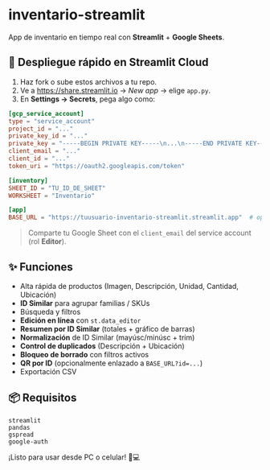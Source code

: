 # inventario-streamlit

App de inventario en tiempo real con **Streamlit** + **Google Sheets**.

## 🚀 Despliegue rápido en Streamlit Cloud
1. Haz fork o sube estos archivos a tu repo.
2. Ve a https://share.streamlit.io → *New app* → elige `app.py`.
3. En **Settings → Secrets**, pega algo como:

```toml
[gcp_service_account]
type = "service_account"
project_id = "..."
private_key_id = "..."
private_key = "-----BEGIN PRIVATE KEY-----\n...\n-----END PRIVATE KEY-----\n"
client_email = "..."
client_id = "..."
token_uri = "https://oauth2.googleapis.com/token"

[inventory]
SHEET_ID = "TU_ID_DE_SHEET"
WORKSHEET = "Inventario"

[app]
BASE_URL = "https://tuusuario-inventario-streamlit.streamlit.app"  # opcional
```

> Comparte tu Google Sheet con el `client_email` del service account (rol **Editor**).

## ✨ Funciones
- Alta rápida de productos (Imagen, Descripción, Unidad, Cantidad, Ubicación)
- **ID Similar** para agrupar familias / SKUs
- Búsqueda y filtros
- **Edición en línea** con `st.data_editor`
- **Resumen por ID Similar** (totales + gráfico de barras)
- **Normalización** de ID Similar (mayúsc/minúsc + trim)
- **Control de duplicados** (Descripción + Ubicación)
- **Bloqueo de borrado** con filtros activos
- **QR por ID** (opcionalmente enlazado a `BASE_URL?id=...`)
- Exportación CSV

## 📦 Requisitos
```
streamlit
pandas
gspread
google-auth
```

¡Listo para usar desde PC o celular! 📱💻
